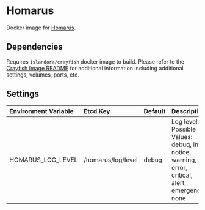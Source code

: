 # Homarus

Docker image for [Homarus].

## Dependencies

Requires `islandora/crayfish` docker image to build. Please refer to the
[Crayfish Image README](../crayfish/README.md) for additional information including
additional settings, volumes, ports, etc.

## Settings

| Environment Variable | Etcd Key           | Default | Description                                                                                       |
| :------------------- | :----------------- | :------ | :------------------------------------------------------------------------------------------------ |
| HOMARUS_LOG_LEVEL    | /homarus/log/level | debug   | Log level. Possible Values: debug, info, notice, warning, error, critical, alert, emergency, none |

[Homarus]: https://github.com/Islandora/Crayfish/tree/main/Homarus
